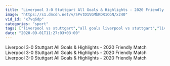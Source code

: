 ```yaml
---
title: "Liverpool 3-0 Stuttgart All Goals & Highlights - 2020 Friendly Match"
image: "https://s1.dmcdn.net/v/SPvtD1VGMbKDR1CGN/x240"
vid_id: "x7vq6dp"
categories: "sport"
tags: ["liverpool vs stuttgart","all goals liverpool vs stuttgart","liverpool vs stuttgart all goals"]
date: "2020-09-01T11:27:03+03:00"
---
```

Liverpool 3-0 Stuttgart  All Goals &amp; Highlights - 2020 Friendly Match  <br>Liverpool 3-0 Stuttgart  All Goals &amp; Highlights - 2020 Friendly Match  <br>Liverpool 3-0 Stuttgart  All Goals &amp; Highlights - 2020 Friendly Match
